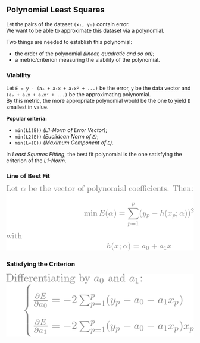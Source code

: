 ## Polynomial Least Squares
Let the pairs of the dataset `(xᵢ, yᵢ)` contain error.  
We want to be able to approximate this dataset via a polynomial.  

Two things are needed to establish this polynomial:  
* the order of the polynomial *(linear, quadratic and so on)*;  
* a metric/criterion measuring the viability of the polynomial.  

### Viability
Let `E = y - (a₀ + a₁x + a₂x² + ...)` be the error, `y` be the data vector and `(a₀ + a₁x + a₂x² + ...)` be the approximating polynomial.  
By this metric, the more appropriate polynomial would be the one to yield `E` smallest in value.  

**Popular criteria:**  
* `min(L1(E))` *(L1-Norm of Error Vector)*;  
* `min(L2(E))` *(Euclidean Norm of `E`)*;  
* `min(L∞(E))` *(Maximum Component of `E`)*.  

In *Least Squares Fitting*, the best fit polynomial is the one satisfying the criterion of the *L1-Norm*.  

### Line of Best Fit
![line](/img/approx/line.png)  

### Satisfying the Criterion
![diff_line](/img/approx/diff_line.png)  
